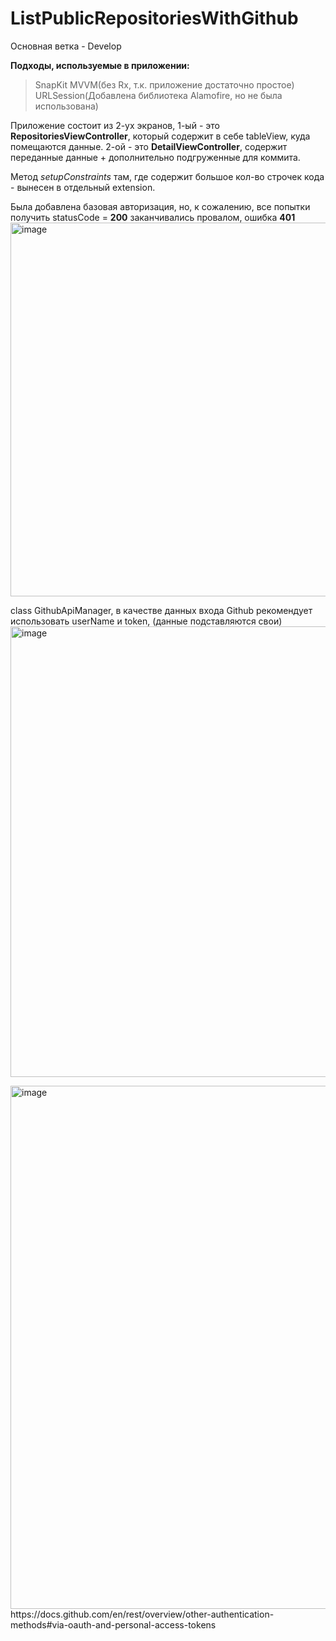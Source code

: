 # ListPublicRepositoriesWithGithub

Основная ветка - Develop

**Подходы, используемые в приложении:** 
> SnapKit
> MVVM(без Rx, т.к. приложение достаточно простое)
> URLSession(Добавлена библиотека Alamofire, но не была использована)

Приложение состоит из 2-ух экранов, 1-ый - это **RepositoriesViewController**, который содержит в себе tableView, куда помещаются данные. 2-ой - это **DetailViewController**, содержит переданные данные + дополнительно подгруженные для коммита.

Метод *setupConstraints* там, где содержит большое кол-во строчек кода - вынесен в отдельный extension.

Была добавлена базовая авторизация, но, к сожалению, все попытки получить statusCode = **200** заканчивались провалом, ошибка **401**
<img width="598" alt="image" src="https://user-images.githubusercontent.com/85112686/146852724-e7c8a034-91c9-413e-a0c5-f54ef45afe2e.png">

class GithubApiManager, в качестве данных входа Github рекомендует использовать userName и token, (данные подставляются свои)
<img width="721" alt="image" src="https://user-images.githubusercontent.com/85112686/146852884-3e9b0deb-0271-49ae-8d55-e0e1e4ba00ed.png">

<img width="837" alt="image" src="https://user-images.githubusercontent.com/85112686/146853094-2d95501a-3578-4561-91dd-468dff54a2a3.png">
https://docs.github.com/en/rest/overview/other-authentication-methods#via-oauth-and-personal-access-tokens
